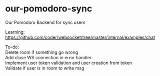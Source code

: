# our-pomodoro-sync
Our Pomodoro Backend for sync users  

Learning:  
https://github.com/coder/websocket/tree/master/internal/examples/chat

To-do:  
Delete room if something go wrong  
Add close WS connection in error handler.  
Implement user token validation and user creation from token  
Validate if user is in room to write msg  
